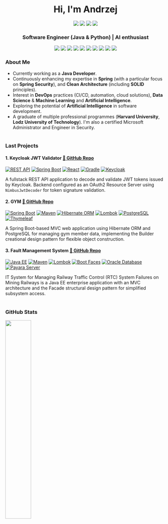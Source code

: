 <h1 align="center">Hi, I'm Andrzej</h1>
<p align="center">
  <a href="https://github.com/AndrzejSzelag?tab=repositories"><img src="https://img.shields.io/badge/GitHub-181717?style=flat-square&logo=github&logoColor=white"/></a>
  <a href="https://www.linkedin.com/in/andrzejszelag/"><img src="https://img.shields.io/badge/LinkedIn-0077B5?style=flat-square&logo=linkedin&logoColor=white"/></a>
  <a href="mailto:szelagandrzej@gmail.com"><img src="https://img.shields.io/badge/Gmail-D14836?style=flat-square&logo=gmail&logoColor=white"/></a>
  <a href="https://www.youtube.com/@andrzej-szelag/videos"><img src="https://img.shields.io/badge/YouTube-FF0000?style=flat-square&logo=youtube&logoColor=white"/></a>
</p>
<h3 align="center">Software Engineer (Java & Python) | AI enthusiast</h3>

<p align="center">
  <img src="https://img.shields.io/badge/Java-ED8B00?style=flat-square&logo=openjdk&logoColor=white"/>
  <img src="https://img.shields.io/badge/Spring Boot-6DB33F?style=flat-square&logo=springboot&logoColor=white"/>
  <img src="https://img.shields.io/badge/PostgreSQL-4169E1?style=flat-square&logo=postgresql&logoColor=white"/>
  <img src="https://img.shields.io/badge/MongoDB-47A248?style=flat-square&logo=mongodb&logoColor=white"/>
  <img src="https://img.shields.io/badge/React-61DAFB?style=flat-square&logo=react&logoColor=white"/>
  <img src="https://img.shields.io/badge/Apache Kafka-231F20?style=flat-square&logo=apachekafka&logoColor=white"/>
  <img src="https://img.shields.io/badge/Keycloak-0071C1?style=flat-square&logo=keycloak&logoColor=white"/>
  <img src="https://img.shields.io/badge/Docker-2496ED?style=flat-square&logo=docker&logoColor=white"/>
  <img src="https://img.shields.io/badge/Kubernetes-326CE5?style=flat-square&logo=kubernetes&logoColor=white"/>
  <img src="https://img.shields.io/badge/REST-API-009688?style=flat-square&logo=swagger&logoColor=white" />
</p>

### About Me
- Currently working as a **Java Developer**.
- Continuously enhancing my expertise in **Spring** (with a particular focus on **Spring Security**), and **Clean Architecture** (including **SOLID** principles).
- Interest in **DevOps** practices (CI/CD, automation, cloud solutions), **Data Science** & **Machine Learning** and **Artificial Intelligence**.
- Exploring the potential of **Artificial Intelligence** in software development.
- A graduate of multiple professional programmes (**Harvard University**, **Lodz University of Technology**). I'm also a certified Microsoft Administrator and Engineer in Security.
<br /><br />

### Last Projects

#### 1. **Keycloak JWT Validator** [🔗 GitHub Repo](https://github.com/AndrzejSzelag/keycloak-jwt-validator-springboot-react)

[<img alt="REST API" src="https://img.shields.io/badge/REST-API-009688.svg?logo=openapi-initiative">](https://restfulapi.net/)
[<img alt="Spring Boot" src="https://img.shields.io/badge/Spring Boot-3.4.4-6DB33F.svg?logo=springboot">](<https://spring.io/projects/spring-boot>) 
[<img alt="React" src="https://img.shields.io/badge/React-19.1.0-61DAFB?logo=react&logoColor=white">](https://react.dev/) 
[<img alt="Gradle" src="https://img.shields.io/badge/Gradle-8.13-02303A.svg?logo=gradle">](https://gradle.org/)
[<img alt="Keycloak" src="https://img.shields.io/badge/Keycloak-26.1.4-0071C1.svg?logo=keycloak">](https://www.keycloak.org/) 

A fullstack REST API application to decode and validate JWT tokens issued by Keycloak. Backend configured as an OAuth2 Resource Server using `NimbusJwtDecoder` for token signature validation.

#### 2. **GYM** [🔗 GitHub Repo](https://github.com/AndrzejSzelag/gym)

[<img alt="Spring Boot" src="https://img.shields.io/badge/Spring Boot-3.3.2-6DB33F.svg?logo=springboot">](<https://spring.io/projects/spring-boot>) 
[<img alt="Maven" src="https://img.shields.io/badge/Maven-3.9.8-C71A36.svg?logo=apachemaven">](https://maven.apache.org/)
[<img alt="Hibernate ORM" src="https://img.shields.io/badge/Hibernate ORM-6.6.0.Final-59666C.svg?logo=hibernate">](https://hibernate.org/)
[<img alt="Lombok" src="https://img.shields.io/badge/Lombok-1.18.34-DA525D.svg?logo=java">](https://projectlombok.org/)
[<img alt="PostgreSQL" src="https://img.shields.io/badge/PostgreSQL-16.3-4169E1?logo=postgresql&logoColor=white"/>](https://www.postgresql.org/)
[<img alt="Thymeleaf" src="https://img.shields.io/badge/Thymeleaf-3.1.1-005F0F.svg?logo=thymeleaf">](https://www.thymeleaf.org/)

A Spring Boot-based MVC web application using Hibernate ORM and PostgreSQL for managing gym member data, implementing the Builder creational design pattern for flexible object construction.

#### 3. **Fault Management System** [🔗 GitHub Repo](https://github.com/AndrzejSzelag/fms)

[<img alt="Java EE" src="https://img.shields.io/badge/Java EE-8.0.1-007396.svg?logo=java">](https://www.oracle.com/java/technologies/java-ee-glance.html)
[<img alt="Maven" src="https://img.shields.io/badge/Maven-3.8.6-C71A36.svg?logo=apachemaven">](https://maven.apache.org/)
[<img alt="Lombok" src="https://img.shields.io/badge/Lombok-1.18.26-DA525D.svg?logo=java">](https://projectlombok.org/)
[<img alt="Boot Faces" src="https://img.shields.io/badge/Boot Faces-1.5.0-7952B3.svg?logo=bootstrap">](https://www.bootsfaces.net/index.jsf)
[<img alt="Oracle Database" src="https://img.shields.io/badge/Oracle Database-21c Express Edition-F80000.svg?logo=oracle"/>](https://www.oracle.com/database/technologies/xe-downloads.html)
[<img alt="Payara Server" src="https://img.shields.io/badge/Payara Server-5.2021.10-FF7300.svg?logo=payara">](https://www.payara.fish/)

IT System for Managing Railway Traffic Control (RTC) System Failures on Mining Railways is a Java EE enterprise application with an MVC architecture and the Facade structural design pattern for simplified subsystem access.
<br /><br />

### GitHub Stats

<!--<img src="https://github-readme-stats.vercel.app/api?username=AndrzejSzelag&show_icons=true&theme=ayu-mirage" width="48%" />
<img src="https://github-readme-streak-stats.herokuapp.com/?user=AndrzejSzelag&theme=ayu-mirage" width="48%" />-->
<img src="https://github-readme-stats.vercel.app/api/top-langs/?username=AndrzejSzelag&layout=compact&theme=ayu-mirage" width="40%" />

<!--
<p align="center">
  <img src="https://github-readme-stats.vercel.app/api?username=AndrzejSzelag&show_icons=true&theme=radical" width="48%" />
  <img src="https://github-readme-streak-stats.herokuapp.com/?user=AndrzejSzelag&theme=radical" width="48%" />
</p>


<p align="center">
  <img src="https://github-readme-stats.vercel.app/api/top-langs/?username=AndrzejSzelag&layout=compact&theme=radical" width="40%" />
</p>
<br /><br />


<img src="https://github-readme-stats.vercel.app/api?username=AndrzejSzelag&show_icons=true&theme=dark" width="48%" />
<img src="https://github-readme-streak-stats.herokuapp.com/?user=AndrzejSzelag&theme=dark" width="48%" />
<img src="https://github-readme-stats.vercel.app/api/top-langs/?username=AndrzejSzelag&layout=compact&theme=dark" width="40%" />


<img src="https://github-readme-stats.vercel.app/api?username=AndrzejSzelag&show_icons=true&theme=tokyonight" width="48%" />
<img src="https://github-readme-streak-stats.herokuapp.com/?user=AndrzejSzelag&theme=tokyonight" width="48%" />
<img src="https://github-readme-stats.vercel.app/api/top-langs/?username=AndrzejSzelag&layout=compact&theme=tokyonight" width="40%" />


<img src="https://github-readme-stats.vercel.app/api?username=AndrzejSzelag&show_icons=true&theme=onedark" width="48%" />
<img src="https://github-readme-streak-stats.herokuapp.com/?user=AndrzejSzelag&theme=onedark" width="48%" />
<img src="https://github-readme-stats.vercel.app/api/top-langs/?username=AndrzejSzelag&layout=compact&theme=onedark" width="40%" />

-->

